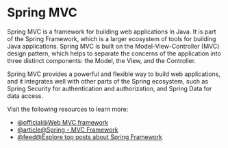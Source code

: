 # Spring MVC

Spring MVC is a framework for building web applications in Java. It is part of the Spring Framework, which is a larger ecosystem of tools for building Java applications. Spring MVC is built on the Model-View-Controller (MVC) design pattern, which helps to separate the concerns of the application into three distinct components: the Model, the View, and the Controller.

Spring MVC provides a powerful and flexible way to build web applications, and it integrates well with other parts of the Spring ecosystem, such as Spring Security for authentication and authorization, and Spring Data for data access.

Visit the following resources to learn more:

- [@official@Web MVC framework](https://docs.spring.io/spring-framework/docs/3.2.x/spring-framework-reference/html/mvc.html)
- [@article@Spring - MVC Framework](https://www.tutorialspoint.com/spring/spring_web_mvc_framework.htm)
- [@feed@Explore top posts about Spring Framework](https://app.daily.dev/tags/spring?ref=roadmapsh)